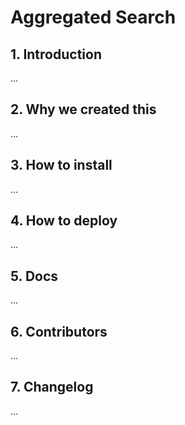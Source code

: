 <h1>Aggregated Search</h1>

<h2>1. Introduction</h2>

...

<h2>2. Why we created this</h2>

...

<h2>3. How to install</h2>

...

<h2>4. How to deploy</h2>

...

<h2>5. Docs</h2>

...

<h2>6. Contributors</h2>

...

<h2>7. Changelog</h2>

...